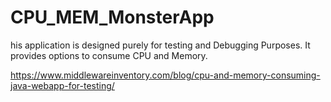 # CPU_MEM_MonsterApp
his application is designed purely for testing and Debugging Purposes. It provides options to consume CPU and Memory.

https://www.middlewareinventory.com/blog/cpu-and-memory-consuming-java-webapp-for-testing/
